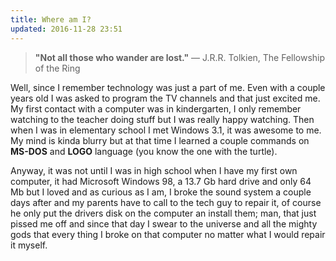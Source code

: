 ```yaml
---
title: Where am I?
updated: 2016-11-28 23:51
---
```


> **"Not all those who wander are lost."** ― J.R.R. Tolkien, The Fellowship of the Ring

Well, since I remember technology was just a part of me. Even with a couple years old I was asked to program the TV channels and that just excited me. My first contact with a computer was in kindergarten, I only remember watching to the teacher doing stuff but I was really happy watching. Then when I was in elementary school I met Windows 3.1, it was awesome to me. My mind is kinda blurry but at that time I learned a couple commands on **MS-DOS** and **LOGO** language (you know the one with the turtle).

Anyway, it was not until I was in high school when I have my first own computer, it had Microsoft Windows 98, a 13.7 Gb hard drive and only 64 Mb but I loved and as curious as I am, I broke the sound system a couple days after and my parents have to call to the tech guy to repair it, of course he only put the drivers disk on the computer an install them; man, that just pissed me off and since that day I swear to the universe and all the mighty gods that every thing I broke on that computer no matter what I would repair it myself.
